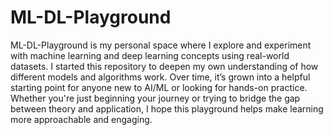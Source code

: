 # ML-DL-Playground

ML-DL-Playground is my personal space where I explore and experiment with machine learning and deep learning concepts using real-world datasets. I started this repository to deepen my own understanding of how different models and algorithms work. Over time, it’s grown into a helpful starting point for anyone new to AI/ML or looking for hands-on practice. Whether you're just beginning your journey or trying to bridge the gap between theory and application, I hope this playground helps make learning more approachable and engaging.

